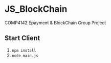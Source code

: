 # JS_BlockChain
COMP4142 Epayment &amp; BlockChain Group Project

## Start Client
1. ``` npm install ```  
2. ``` node main.js ```

##